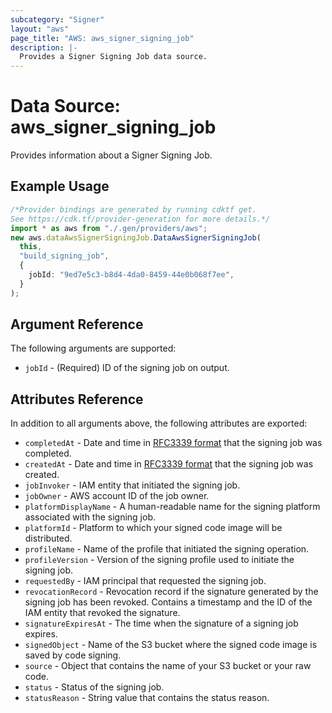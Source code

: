```yaml
---
subcategory: "Signer"
layout: "aws"
page_title: "AWS: aws_signer_signing_job"
description: |-
  Provides a Signer Signing Job data source.
---
```


# Data Source: aws\_signer\_signing\_job

Provides information about a Signer Signing Job.

## Example Usage

```typescript
/*Provider bindings are generated by running cdktf get.
See https://cdk.tf/provider-generation for more details.*/
import * as aws from "./.gen/providers/aws";
new aws.dataAwsSignerSigningJob.DataAwsSignerSigningJob(
  this,
  "build_signing_job",
  {
    jobId: "9ed7e5c3-b8d4-4da0-8459-44e0b068f7ee",
  }
);

```

## Argument Reference

The following arguments are supported:

* `jobId` - (Required) ID of the signing job on output.

## Attributes Reference

In addition to all arguments above, the following attributes are exported:

* `completedAt` - Date and time in [RFC3339 format](https://tools.ietf.org/html/rfc3339#section-5.8) that the signing job was completed.
* `createdAt` - Date and time in [RFC3339 format](https://tools.ietf.org/html/rfc3339#section-5.8) that the signing job was created.
* `jobInvoker` - IAM entity that initiated the signing job.
* `jobOwner` - AWS account ID of the job owner.
* `platformDisplayName` - A human-readable name for the signing platform associated with the signing job.
* `platformId` - Platform to which your signed code image will be distributed.
* `profileName` - Name of the profile that initiated the signing operation.
* `profileVersion` - Version of the signing profile used to initiate the signing job.
* `requestedBy` - IAM principal that requested the signing job.
* `revocationRecord` - Revocation record if the signature generated by the signing job has been revoked. Contains a timestamp and the ID of the IAM entity that revoked the signature.
* `signatureExpiresAt` - The time when the signature of a signing job expires.
* `signedObject` - Name of the S3 bucket where the signed code image is saved by code signing.
* `source` - Object that contains the name of your S3 bucket or your raw code.
* `status` - Status of the signing job.
* `statusReason` - String value that contains the status reason.
